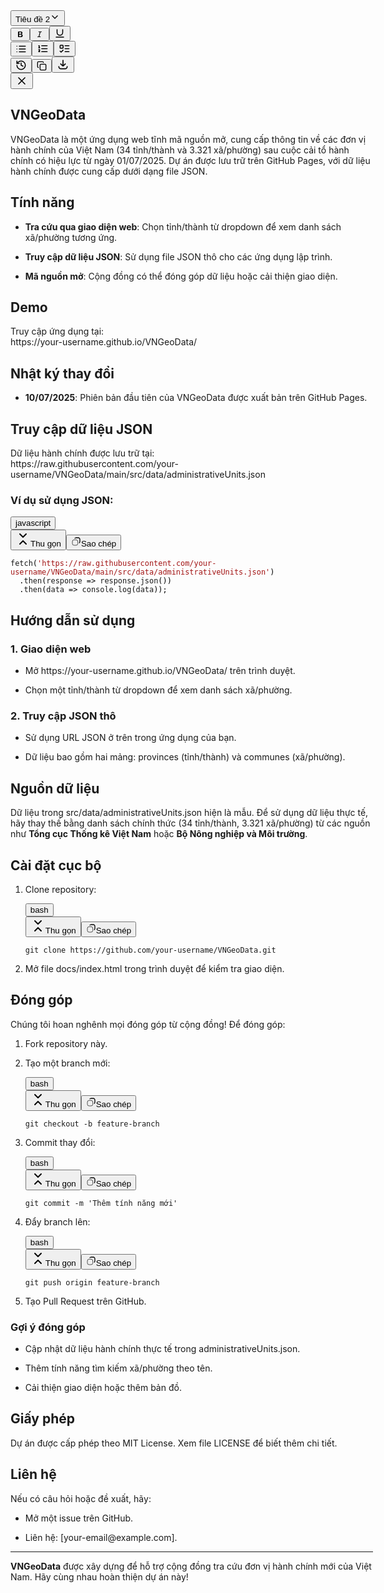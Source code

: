 <div class="h-dvh flex-shrink-0 max-w-[66%] xl:max-w-none" style="opacity: 1; width: 579.6px; transform: none;"><div class="relative h-full w-full"><div class="absolute start-0 top-0 bottom-0 w-2 cursor-col-resize border-l border-input-border hover:bg-card-hover z-50"></div><div class="h-full p-0"><aside class="max-h-[97dvh] h-[97dvh] lg:max-h-none lg:h-full flex flex-col w-full overflow-y-auto overflow-x-hidden bg-surface-l1 dark:bg-surface-inset"><div class="flex z-10 flex-row items-center justify-between flex-shrink-0 w-full px-2 md:px-5 sticky top-0 bg-gradient-to-b from-surface-l1 via-surface-l1 dark:from-surface-inset dark:via-surface-inset to-transparent h-12 md:h-16 via-80%"><div class="flex w-full justify-between items-center mr-2"><div class="flex items-center relative"><button class="inline-flex items-center gap-2 whitespace-nowrap font-medium cursor-pointer focus-visible:outline-none focus-visible:ring-1 focus-visible:ring-ring disabled:opacity-60 disabled:cursor-not-allowed transition-colors duration-100 [&amp;_svg]:shrink-0 select-none text-fg-primary hover:bg-button-ghost-hover disabled:hover:bg-transparent border border-transparent h-8 px-3 text-xs rounded-full w-28 overflow-hidden justify-between" type="button" id="radix-«r2ds»" aria-haspopup="menu" aria-expanded="false" data-state="closed">Tiêu đề 2<svg width="16" height="16" viewBox="0 0 24 24" fill="none" xmlns="http://www.w3.org/2000/svg" class="stroke-[2] size-5 sm:size-4" stroke-width="2"><path d="M6 9L12 15L18 9" stroke="currentColor" stroke-linecap="square"></path></svg></button><div data-orientation="vertical" role="none" class="shrink-0 bg-border w-[1px] h-6 mx-2"></div><button class="inline-flex items-center justify-center gap-2 whitespace-nowrap text-sm font-medium leading-[normal] cursor-pointer focus-visible:outline-none focus-visible:ring-1 focus-visible:ring-ring disabled:opacity-60 disabled:cursor-not-allowed transition-colors duration-100 [&amp;_svg]:shrink-0 select-none hover:bg-button-ghost-hover disabled:hover:bg-transparent border border-transparent h-8 w-8 rounded-full text-primary hover:text-primary hover" type="button" aria-label="Đậm" data-state="closed"><svg width="15" height="15" viewBox="0 0 15 15" fill="none" xmlns="http://www.w3.org/2000/svg" class="!size-5"><path d="M5.10505 12C4.70805 12 4.4236 11.912 4.25171 11.736C4.0839 11.5559 4 11.2715 4 10.8827V4.11733C4 3.72033 4.08595 3.43588 4.25784 3.26398C4.43383 3.08799 4.71623 3 5.10505 3C6.42741 3 8.25591 3 9.02852 3C10.1373 3 11.0539 3.98153 11.0539 5.1846C11.0539 6.08501 10.6037 6.81855 9.70327 7.23602C10.8657 7.44851 11.5176 8.62787 11.5176 9.48128C11.5176 10.5125 10.9902 12 9.27734 12C8.77742 12 6.42626 12 5.10505 12ZM8.37891 8.00341H5.8V10.631H8.37891C8.9 10.631 9.6296 10.1211 9.6296 9.29877C9.6296 8.47643 8.9 8.00341 8.37891 8.00341ZM5.8 4.36903V6.69577H8.17969C8.53906 6.69577 9.27734 6.35939 9.27734 5.50002C9.27734 4.64064 8.48047 4.36903 8.17969 4.36903H5.8Z" fill="currentColor"></path></svg></button><button class="inline-flex items-center justify-center gap-2 whitespace-nowrap text-sm font-medium leading-[normal] cursor-pointer focus-visible:outline-none focus-visible:ring-1 focus-visible:ring-ring disabled:opacity-60 disabled:cursor-not-allowed transition-colors duration-100 [&amp;_svg]:shrink-0 select-none hover:bg-button-ghost-hover disabled:hover:bg-transparent border border-transparent h-8 w-8 rounded-full text-primary hover:text-primary hover" type="button" aria-label="Nghiêng" data-state="closed"><svg width="15" height="15" viewBox="0 0 15 15" fill="none" xmlns="http://www.w3.org/2000/svg" class="!size-5"><path d="M5.67494 3.50017C5.67494 3.25164 5.87641 3.05017 6.12494 3.05017H10.6249C10.8735 3.05017 11.0749 3.25164 11.0749 3.50017C11.0749 3.7487 10.8735 3.95017 10.6249 3.95017H9.00587L7.2309 11.05H8.87493C9.12345 11.05 9.32493 11.2515 9.32493 11.5C9.32493 11.7486 9.12345 11.95 8.87493 11.95H4.37493C4.1264 11.95 3.92493 11.7486 3.92493 11.5C3.92493 11.2515 4.1264 11.05 4.37493 11.05H5.99397L7.76894 3.95017H6.12494C5.87641 3.95017 5.67494 3.7487 5.67494 3.50017Z" fill="currentColor" fill-rule="evenodd" clip-rule="evenodd"></path></svg></button><button class="inline-flex items-center justify-center gap-2 whitespace-nowrap text-sm font-medium leading-[normal] cursor-pointer focus-visible:outline-none focus-visible:ring-1 focus-visible:ring-ring disabled:opacity-60 disabled:cursor-not-allowed transition-colors duration-100 [&amp;_svg]:shrink-0 select-none hover:bg-button-ghost-hover disabled:hover:bg-transparent border border-transparent h-8 w-8 rounded-full text-primary hover:text-primary hover" type="button" aria-label="Gạch chân" data-state="closed"><svg xmlns="http://www.w3.org/2000/svg" width="18" height="18" viewBox="0 0 24 24" fill="none" stroke="currentColor" stroke-width="2" stroke-linecap="round" stroke-linejoin="round" class="lucide lucide-underline"><path d="M6 4v6a6 6 0 0 0 12 0V4"></path><line x1="4" x2="20" y1="20" y2="20"></line></svg></button><div data-orientation="vertical" role="none" class="shrink-0 bg-border w-[1px] h-6 mx-2"></div><button class="inline-flex items-center justify-center gap-2 whitespace-nowrap text-sm font-medium leading-[normal] cursor-pointer focus-visible:outline-none focus-visible:ring-1 focus-visible:ring-ring disabled:opacity-60 disabled:cursor-not-allowed transition-colors duration-100 [&amp;_svg]:shrink-0 select-none hover:bg-button-ghost-hover disabled:hover:bg-transparent border border-transparent h-8 w-8 rounded-full text-primary hover:text-primary hover" type="button" aria-label="Danh sách" data-state="closed"><svg xmlns="http://www.w3.org/2000/svg" width="18" height="18" viewBox="0 0 24 24" fill="none" stroke="currentColor" stroke-width="2" stroke-linecap="round" stroke-linejoin="round" class="lucide lucide-list"><path d="M3 12h.01"></path><path d="M3 18h.01"></path><path d="M3 6h.01"></path><path d="M8 12h13"></path><path d="M8 18h13"></path><path d="M8 6h13"></path></svg></button><button class="inline-flex items-center justify-center gap-2 whitespace-nowrap text-sm font-medium leading-[normal] cursor-pointer focus-visible:outline-none focus-visible:ring-1 focus-visible:ring-ring disabled:opacity-60 disabled:cursor-not-allowed transition-colors duration-100 [&amp;_svg]:shrink-0 select-none hover:bg-button-ghost-hover disabled:hover:bg-transparent border border-transparent h-8 w-8 rounded-full text-primary hover:text-primary hover" type="button" aria-label="Danh sách theo thứ tự" data-state="closed"><svg xmlns="http://www.w3.org/2000/svg" width="19" height="19" viewBox="0 0 24 24" fill="none" stroke="currentColor" stroke-width="2" stroke-linecap="round" stroke-linejoin="round" class="lucide lucide-list-ordered"><path d="M10 12h11"></path><path d="M10 18h11"></path><path d="M10 6h11"></path><path d="M4 10h2"></path><path d="M4 6h1v4"></path><path d="M6 18H4c0-1 2-2 2-3s-1-1.5-2-1"></path></svg></button><button class="inline-flex items-center justify-center gap-2 whitespace-nowrap text-sm font-medium leading-[normal] cursor-pointer focus-visible:outline-none focus-visible:ring-1 focus-visible:ring-ring disabled:opacity-60 disabled:cursor-not-allowed transition-colors duration-100 [&amp;_svg]:shrink-0 select-none hover:bg-button-ghost-hover disabled:hover:bg-transparent border border-transparent h-8 w-8 rounded-full text-primary hover:text-primary hover" type="button" aria-label="Danh sách công việc" data-state="closed"><svg xmlns="http://www.w3.org/2000/svg" width="19" height="19" viewBox="0 0 24 24" fill="none" stroke="currentColor" stroke-width="2" stroke-linecap="round" stroke-linejoin="round" class="lucide lucide-list-todo"><rect x="3" y="5" width="6" height="6" rx="1"></rect><path d="m3 17 2 2 4-4"></path><path d="M13 6h8"></path><path d="M13 12h8"></path><path d="M13 18h8"></path></svg></button></div><div class="flex gap-2 items-center"><button class="inline-flex items-center justify-center gap-2 whitespace-nowrap text-sm font-medium leading-[normal] cursor-pointer focus-visible:outline-none focus-visible:ring-1 focus-visible:ring-ring disabled:opacity-60 disabled:cursor-not-allowed transition-colors duration-100 [&amp;_svg]:shrink-0 select-none text-fg-primary hover:bg-button-ghost-hover disabled:hover:bg-transparent border border-transparent h-10 w-10 rounded-full" type="button" aria-label="Lịch sử Phiên bản" id="radix-«r1nj»" aria-haspopup="menu" aria-expanded="false" data-state="closed"><svg xmlns="http://www.w3.org/2000/svg" width="18" height="18" viewBox="0 0 24 24" fill="none" stroke="currentColor" stroke-width="2" stroke-linecap="round" stroke-linejoin="round" class="lucide lucide-history"><path d="M3 12a9 9 0 1 0 9-9 9.75 9.75 0 0 0-6.74 2.74L3 8"></path><path d="M3 3v5h5"></path><path d="M12 7v5l4 2"></path></svg></button><button class="inline-flex items-center justify-center gap-2 whitespace-nowrap text-sm font-medium leading-[normal] cursor-pointer focus-visible:outline-none focus-visible:ring-1 focus-visible:ring-ring disabled:opacity-60 disabled:cursor-not-allowed transition-colors duration-100 [&amp;_svg]:shrink-0 select-none text-fg-primary hover:bg-button-ghost-hover disabled:hover:bg-transparent border border-transparent h-10 w-10 rounded-full" type="button" aria-label="Sao chép nội dung" data-state="closed"><svg xmlns="http://www.w3.org/2000/svg" width="16" height="16" viewBox="0 0 24 24" fill="none" stroke="currentColor" stroke-width="2" stroke-linecap="round" stroke-linejoin="round" class="lucide lucide-copy"><rect width="14" height="14" x="8" y="8" rx="2" ry="2"></rect><path d="M4 16c-1.1 0-2-.9-2-2V4c0-1.1.9-2 2-2h10c1.1 0 2 .9 2 2"></path></svg></button><button class="inline-flex items-center justify-center gap-2 whitespace-nowrap text-sm font-medium leading-[normal] cursor-pointer focus-visible:outline-none focus-visible:ring-1 focus-visible:ring-ring disabled:opacity-60 disabled:cursor-not-allowed transition-colors duration-100 [&amp;_svg]:shrink-0 select-none text-fg-primary hover:bg-button-ghost-hover disabled:hover:bg-transparent border border-transparent h-10 w-10 rounded-full" type="button" aria-label="Tải tệp xuống" data-state="closed"><svg width="20" height="20" viewBox="0 0 24 24" fill="none" xmlns="http://www.w3.org/2000/svg" class="stroke-[2] " stroke-width="2"><path stroke="currentColor" d="M11.996 3v12m0 0-5-5m5 5 5-5M4 15v1a4 4 0 0 0 4 4h8a4 4 0 0 0 4-4v-1"></path></svg></button></div></div><div class="flex justify-end items-center gap-2"><button class="inline-flex items-center justify-center gap-2 whitespace-nowrap text-sm font-medium leading-[normal] cursor-pointer focus-visible:outline-none focus-visible:ring-1 focus-visible:ring-ring disabled:opacity-60 disabled:cursor-not-allowed transition-colors duration-100 [&amp;_svg]:shrink-0 select-none text-fg-primary hover:bg-button-ghost-hover disabled:hover:bg-transparent border border-transparent h-10 w-10 flex-shrink-0 rounded-full" type="button" aria-label="Đóng" data-state="closed"><svg xmlns="http://www.w3.org/2000/svg" width="20" height="20" viewBox="0 0 24 24" fill="none" stroke="currentColor" stroke-width="2" stroke-linecap="round" stroke-linejoin="round" class="lucide lucide-x"><path d="M18 6 6 18"></path><path d="m6 6 12 12"></path></svg></button></div></div><div class="flex-grow w-full h-full overflow-y-auto min-h-0 flex-1 p-0"><div class="bg-surface-l1 dark:bg-surface-inset h-full w-full overflow-y-auto"><div class="h-full w-full flex flex-col"><div class="bg-surface-l1 dark:bg-surface-inset flex-1 flex relative flex-col max-h-full"><div class="flex-1 bg-surface-l1 dark:bg-surface-inset"><div class="prose w-full h-full max-w-full"><div class="relative"><div class="w-full max-w-full flex justify-center p-6 pt-2 pb-8 md:px-8 md:pt-[5%] md:pb-[5%] [&amp;_.ProseMirror]:!outline-0 [&amp;_.ProseMirror]:!h-full leading-relaxed [&amp;_h1]:leading-10 [&amp;_h2]:leading-8 [&amp;_h2]:mb-2 [&amp;_p_strong]:font-bold min-h-full h-max"><div class="w-full max-w-4xl"><div class="h-full"><div contenteditable="true" role="textbox" translate="no" class="tiptap ProseMirror" tabindex="0"><h1 dir="ltr">VNGeoData</h1><p dir="ltr">VNGeoData là một ứng dụng web tĩnh mã nguồn mở, cung cấp thông tin về các đơn vị hành chính của Việt Nam (34 tỉnh/thành và 3.321 xã/phường) sau cuộc cải tổ hành chính có hiệu lực từ ngày 01/07/2025. Dự án được lưu trữ trên GitHub Pages, với dữ liệu hành chính được cung cấp dưới dạng file JSON.</p><h2 dir="ltr">Tính năng</h2><ul class="tight" data-tight="true" dir="ltr"><li><p dir="ltr"><strong>Tra cứu qua giao diện web</strong>: Chọn tỉnh/thành từ dropdown để xem danh sách xã/phường tương ứng.</p></li><li><p dir="ltr"><strong>Truy cập dữ liệu JSON</strong>: Sử dụng file JSON thô cho các ứng dụng lập trình.</p></li><li><p dir="ltr"><strong>Mã nguồn mở</strong>: Cộng đồng có thể đóng góp dữ liệu hoặc cải thiện giao diện.</p></li></ul><h2 dir="ltr">Demo</h2><p dir="ltr">Truy cập ứng dụng tại:<br><span class="text-sm px-1 rounded-sm !font-mono bg-sunset/10 text-rust dark:bg-dawn/10 dark:text-dawn">https://your-username.github.io/VNGeoData/</span></p><h2 dir="ltr">Nhật ký thay đổi</h2><ul class="tight" data-tight="true" dir="ltr"><li><p dir="ltr"><strong>10/07/2025</strong>: Phiên bản đầu tiên của VNGeoData được xuất bản trên GitHub Pages.</p></li></ul><h2 dir="ltr">Truy cập dữ liệu JSON</h2><p dir="ltr">Dữ liệu hành chính được lưu trữ tại:<br><span class="text-sm px-1 rounded-sm !font-mono bg-sunset/10 text-rust dark:bg-dawn/10 dark:text-dawn">https://raw.githubusercontent.com/your-username/VNGeoData/main/src/data/administrativeUnits.json</span></p><h3 dir="ltr">Ví dụ sử dụng JSON:</h3><div class="react-renderer node-codeBlock"><div class="codeblock" data-node-view-wrapper="" style="white-space: normal;"><div class="relative my-3 -mr-2 right-1 rounded-xl md:-mr-8 md:right-4"><div contenteditable="false" class="flex flex-row px-4 py-2 h-10 items-center rounded-t-xl bg-surface-l2 border border-border-l1"><button class="inline-flex items-center justify-center gap-2 whitespace-nowrap font-medium cursor-pointer focus-visible:outline-none focus-visible:ring-1 focus-visible:ring-ring disabled:opacity-60 disabled:cursor-not-allowed transition-colors duration-100 [&amp;_svg]:shrink-0 select-none text-fg-primary hover:bg-button-ghost-hover disabled:hover:bg-transparent border border-transparent h-8 px-3 text-xs rounded-full font-mono" type="button" aria-haspopup="dialog" aria-expanded="false" aria-controls="radix-«r2ho»" data-state="closed" tabindex="-1" style="outline: none;">javascript</button></div><div class="sticky right-2 z-10 @[1280px]/mainview:z-40 @[1280px]/mainview:top-10 top-28 @[0px]/preview:top-5"><div contenteditable="false" class="absolute bottom-1 right-1 flex flex-row gap-0.5 select-none"><button class="inline-flex items-center justify-center gap-2 whitespace-nowrap font-medium cursor-pointer focus-visible:outline-none focus-visible:ring-1 focus-visible:ring-ring disabled:opacity-60 disabled:cursor-not-allowed transition-colors duration-100 [&amp;_svg]:shrink-0 select-none text-fg-secondary hover:text-fg-primary disabled:hover:text-fg-secondary bg-surface-l1 dark:bg-surface-l2 dark:hover:bg-surface-l3 hover:bg-surface-l4-hover disabled:hover:bg-surface-l1 dark:disabled:hover:bg-surface-l2 h-8 rounded-xl px-3 text-xs" type="button"><svg xmlns="http://www.w3.org/2000/svg" width="24" height="24" viewBox="0 0 24 24" fill="none" stroke="currentColor" stroke-width="2" stroke-linecap="round" stroke-linejoin="round" class="lucide lucide-chevrons-down-up size-4"><path d="m7 20 5-5 5 5"></path><path d="m7 4 5 5 5-5"></path></svg><span class="hidden @sm:block">Thu gọn</span></button><button class="inline-flex items-center justify-center gap-2 whitespace-nowrap font-medium cursor-pointer focus-visible:outline-none focus-visible:ring-1 focus-visible:ring-ring disabled:opacity-60 disabled:cursor-not-allowed transition-colors duration-100 [&amp;_svg]:shrink-0 select-none text-fg-secondary hover:text-fg-primary disabled:hover:text-fg-secondary bg-surface-l1 dark:bg-surface-l2 dark:hover:bg-surface-l3 hover:bg-surface-l4-hover disabled:hover:bg-surface-l1 dark:disabled:hover:bg-surface-l2 h-8 rounded-xl px-3 text-xs" type="button"><svg width="16" height="16" viewBox="0 0 24 24" fill="none" xmlns="http://www.w3.org/2000/svg" class="stroke-[2] size-4"><rect x="3" y="8" width="13" height="13" rx="4" stroke="currentColor"></rect><path fill-rule="evenodd" clip-rule="evenodd" d="M13 2.00004L12.8842 2.00002C12.0666 1.99982 11.5094 1.99968 11.0246 2.09611C9.92585 2.31466 8.95982 2.88816 8.25008 3.69274C7.90896 4.07944 7.62676 4.51983 7.41722 5.00004H9.76392C10.189 4.52493 10.7628 4.18736 11.4147 4.05768C11.6802 4.00488 12.0228 4.00004 13 4.00004H14.6C15.7366 4.00004 16.5289 4.00081 17.1458 4.05121C17.7509 4.10066 18.0986 4.19283 18.362 4.32702C18.9265 4.61464 19.3854 5.07358 19.673 5.63807C19.8072 5.90142 19.8994 6.24911 19.9488 6.85428C19.9992 7.47112 20 8.26343 20 9.40004V11C20 11.9773 19.9952 12.3199 19.9424 12.5853C19.8127 13.2373 19.4748 13.8114 19 14.2361V16.5829C20.4795 15.9374 21.5804 14.602 21.9039 12.9755C22.0004 12.4907 22.0002 11.9334 22 11.1158L22 11V9.40004V9.35725C22 8.27346 22 7.3993 21.9422 6.69141C21.8826 5.96256 21.7568 5.32238 21.455 4.73008C20.9757 3.78927 20.2108 3.02437 19.27 2.545C18.6777 2.24322 18.0375 2.1174 17.3086 2.05785C16.6007 2.00002 15.7266 2.00003 14.6428 2.00004L14.6 2.00004H13Z" fill="currentColor"></path></svg><span class="hidden @sm:block">Sao chép</span></button></div></div><pre class="whitespace-pre-wrap break-all overflow-x-auto text-primary bg-surface-l1 dark:bg-surface-inset m-0 rounded-t-none rounded-b-2xl border border-border-l1 border-t-0"><code as="code" spellcheck="false" class="language-javascript" data-node-view-content="" style="white-space: pre-wrap;"><div data-node-view-content-react="" style="white-space: inherit;">fetch<span style="color: rgb(0, 0, 0);">(</span><span style="color: rgb(163, 21, 21);">'https://raw.githubusercontent.com/your-username/VNGeoData/main/src/data/administrativeUnits.json'</span><span style="color: rgb(0, 0, 0);">)</span>
  <span style="color: rgb(0, 0, 0);">.</span>then<span style="color: rgb(0, 0, 0);">(</span>response <span style="color: rgb(0, 0, 0);">=&gt;</span> response<span style="color: rgb(0, 0, 0);">.</span>json<span style="color: rgb(0, 0, 0);">())</span>
  <span style="color: rgb(0, 0, 0);">.</span>then<span style="color: rgb(0, 0, 0);">(</span>data <span style="color: rgb(0, 0, 0);">=&gt;</span> console<span style="color: rgb(0, 0, 0);">.</span>log<span style="color: rgb(0, 0, 0);">(</span>data<span style="color: rgb(0, 0, 0);">))</span><span style="color: rgb(0, 0, 0);">;</span></div></code></pre></div></div></div><h2 dir="ltr">Hướng dẫn sử dụng</h2><h3 dir="ltr">1. Giao diện web</h3><ul class="tight" data-tight="true" dir="ltr"><li><p dir="ltr">Mở <span class="text-sm px-1 rounded-sm !font-mono bg-sunset/10 text-rust dark:bg-dawn/10 dark:text-dawn">https://your-username.github.io/VNGeoData/</span> trên trình duyệt.</p></li><li><p dir="ltr">Chọn một tỉnh/thành từ dropdown để xem danh sách xã/phường.</p></li></ul><h3 dir="ltr">2. Truy cập JSON thô</h3><ul class="tight" data-tight="true" dir="ltr"><li><p dir="ltr">Sử dụng URL JSON ở trên trong ứng dụng của bạn.</p></li><li><p dir="ltr">Dữ liệu bao gồm hai mảng: <span class="text-sm px-1 rounded-sm !font-mono bg-sunset/10 text-rust dark:bg-dawn/10 dark:text-dawn">provinces</span> (tỉnh/thành) và <span class="text-sm px-1 rounded-sm !font-mono bg-sunset/10 text-rust dark:bg-dawn/10 dark:text-dawn">communes</span> (xã/phường).</p></li></ul><h2 dir="ltr">Nguồn dữ liệu</h2><p dir="ltr">Dữ liệu trong <span class="text-sm px-1 rounded-sm !font-mono bg-sunset/10 text-rust dark:bg-dawn/10 dark:text-dawn">src/data/administrativeUnits.json</span> hiện là mẫu. Để sử dụng dữ liệu thực tế, hãy thay thế bằng danh sách chính thức (34 tỉnh/thành, 3.321 xã/phường) từ các nguồn như <strong>Tổng cục Thống kê Việt Nam</strong> hoặc <strong>Bộ Nông nghiệp và Môi trường</strong>.</p><h2 dir="ltr">Cài đặt cục bộ</h2><ol class="tight" data-tight="true" dir="ltr"><li><p dir="ltr">Clone repository:</p><div class="react-renderer node-codeBlock"><div class="codeblock" data-node-view-wrapper="" style="white-space: normal;"><div class="relative my-3 -mr-2 right-1 rounded-xl md:-mr-8 md:right-4"><div contenteditable="false" class="flex flex-row px-4 py-2 h-10 items-center rounded-t-xl bg-surface-l2 border border-border-l1"><button class="inline-flex items-center justify-center gap-2 whitespace-nowrap font-medium cursor-pointer focus-visible:outline-none focus-visible:ring-1 focus-visible:ring-ring disabled:opacity-60 disabled:cursor-not-allowed transition-colors duration-100 [&amp;_svg]:shrink-0 select-none text-fg-primary hover:bg-button-ghost-hover disabled:hover:bg-transparent border border-transparent h-8 px-3 text-xs rounded-full font-mono" type="button" aria-haspopup="dialog" aria-expanded="false" aria-controls="radix-«r2hp»" data-state="closed" tabindex="-1" style="outline: none;">bash</button></div><div class="sticky right-2 z-10 @[1280px]/mainview:z-40 @[1280px]/mainview:top-10 top-28 @[0px]/preview:top-5"><div contenteditable="false" class="absolute bottom-1 right-1 flex flex-row gap-0.5 select-none"><button class="inline-flex items-center justify-center gap-2 whitespace-nowrap font-medium cursor-pointer focus-visible:outline-none focus-visible:ring-1 focus-visible:ring-ring disabled:opacity-60 disabled:cursor-not-allowed transition-colors duration-100 [&amp;_svg]:shrink-0 select-none text-fg-secondary hover:text-fg-primary disabled:hover:text-fg-secondary bg-surface-l1 dark:bg-surface-l2 dark:hover:bg-surface-l3 hover:bg-surface-l4-hover disabled:hover:bg-surface-l1 dark:disabled:hover:bg-surface-l2 h-8 rounded-xl px-3 text-xs" type="button"><svg xmlns="http://www.w3.org/2000/svg" width="24" height="24" viewBox="0 0 24 24" fill="none" stroke="currentColor" stroke-width="2" stroke-linecap="round" stroke-linejoin="round" class="lucide lucide-chevrons-down-up size-4"><path d="m7 20 5-5 5 5"></path><path d="m7 4 5 5 5-5"></path></svg><span class="hidden @sm:block">Thu gọn</span></button><button class="inline-flex items-center justify-center gap-2 whitespace-nowrap font-medium cursor-pointer focus-visible:outline-none focus-visible:ring-1 focus-visible:ring-ring disabled:opacity-60 disabled:cursor-not-allowed transition-colors duration-100 [&amp;_svg]:shrink-0 select-none text-fg-secondary hover:text-fg-primary disabled:hover:text-fg-secondary bg-surface-l1 dark:bg-surface-l2 dark:hover:bg-surface-l3 hover:bg-surface-l4-hover disabled:hover:bg-surface-l1 dark:disabled:hover:bg-surface-l2 h-8 rounded-xl px-3 text-xs" type="button"><svg width="16" height="16" viewBox="0 0 24 24" fill="none" xmlns="http://www.w3.org/2000/svg" class="stroke-[2] size-4"><rect x="3" y="8" width="13" height="13" rx="4" stroke="currentColor"></rect><path fill-rule="evenodd" clip-rule="evenodd" d="M13 2.00004L12.8842 2.00002C12.0666 1.99982 11.5094 1.99968 11.0246 2.09611C9.92585 2.31466 8.95982 2.88816 8.25008 3.69274C7.90896 4.07944 7.62676 4.51983 7.41722 5.00004H9.76392C10.189 4.52493 10.7628 4.18736 11.4147 4.05768C11.6802 4.00488 12.0228 4.00004 13 4.00004H14.6C15.7366 4.00004 16.5289 4.00081 17.1458 4.05121C17.7509 4.10066 18.0986 4.19283 18.362 4.32702C18.9265 4.61464 19.3854 5.07358 19.673 5.63807C19.8072 5.90142 19.8994 6.24911 19.9488 6.85428C19.9992 7.47112 20 8.26343 20 9.40004V11C20 11.9773 19.9952 12.3199 19.9424 12.5853C19.8127 13.2373 19.4748 13.8114 19 14.2361V16.5829C20.4795 15.9374 21.5804 14.602 21.9039 12.9755C22.0004 12.4907 22.0002 11.9334 22 11.1158L22 11V9.40004V9.35725C22 8.27346 22 7.3993 21.9422 6.69141C21.8826 5.96256 21.7568 5.32238 21.455 4.73008C20.9757 3.78927 20.2108 3.02437 19.27 2.545C18.6777 2.24322 18.0375 2.1174 17.3086 2.05785C16.6007 2.00002 15.7266 2.00003 14.6428 2.00004L14.6 2.00004H13Z" fill="currentColor"></path></svg><span class="hidden @sm:block">Sao chép</span></button></div></div><pre class="whitespace-pre-wrap break-all overflow-x-auto text-primary bg-surface-l1 dark:bg-surface-inset m-0 rounded-t-none rounded-b-2xl border border-border-l1 border-t-0"><code as="code" spellcheck="false" class="language-bash" data-node-view-content="" style="white-space: pre-wrap;"><div data-node-view-content-react="" style="white-space: inherit;">git clone https://github.com/your-username/VNGeoData.git</div></code></pre></div></div></div></li><li><p dir="ltr">Mở file <span class="text-sm px-1 rounded-sm !font-mono bg-sunset/10 text-rust dark:bg-dawn/10 dark:text-dawn">docs/index.html</span> trong trình duyệt để kiểm tra giao diện.</p></li></ol><h2 dir="ltr">Đóng góp</h2><p dir="ltr">Chúng tôi hoan nghênh mọi đóng góp từ cộng đồng! Để đóng góp:</p><ol class="tight" data-tight="true" dir="ltr"><li><p dir="ltr">Fork repository này.</p></li><li><p dir="ltr">Tạo một branch mới:</p><div class="react-renderer node-codeBlock"><div class="codeblock" data-node-view-wrapper="" style="white-space: normal;"><div class="relative my-3 -mr-2 right-1 rounded-xl md:-mr-8 md:right-4"><div contenteditable="false" class="flex flex-row px-4 py-2 h-10 items-center rounded-t-xl bg-surface-l2 border border-border-l1"><button class="inline-flex items-center justify-center gap-2 whitespace-nowrap font-medium cursor-pointer focus-visible:outline-none focus-visible:ring-1 focus-visible:ring-ring disabled:opacity-60 disabled:cursor-not-allowed transition-colors duration-100 [&amp;_svg]:shrink-0 select-none text-fg-primary hover:bg-button-ghost-hover disabled:hover:bg-transparent border border-transparent h-8 px-3 text-xs rounded-full font-mono" type="button" aria-haspopup="dialog" aria-expanded="false" aria-controls="radix-«r2hq»" data-state="closed" tabindex="-1" style="outline: none;">bash</button></div><div class="sticky right-2 z-10 @[1280px]/mainview:z-40 @[1280px]/mainview:top-10 top-28 @[0px]/preview:top-5"><div contenteditable="false" class="absolute bottom-1 right-1 flex flex-row gap-0.5 select-none"><button class="inline-flex items-center justify-center gap-2 whitespace-nowrap font-medium cursor-pointer focus-visible:outline-none focus-visible:ring-1 focus-visible:ring-ring disabled:opacity-60 disabled:cursor-not-allowed transition-colors duration-100 [&amp;_svg]:shrink-0 select-none text-fg-secondary hover:text-fg-primary disabled:hover:text-fg-secondary bg-surface-l1 dark:bg-surface-l2 dark:hover:bg-surface-l3 hover:bg-surface-l4-hover disabled:hover:bg-surface-l1 dark:disabled:hover:bg-surface-l2 h-8 rounded-xl px-3 text-xs" type="button"><svg xmlns="http://www.w3.org/2000/svg" width="24" height="24" viewBox="0 0 24 24" fill="none" stroke="currentColor" stroke-width="2" stroke-linecap="round" stroke-linejoin="round" class="lucide lucide-chevrons-down-up size-4"><path d="m7 20 5-5 5 5"></path><path d="m7 4 5 5 5-5"></path></svg><span class="hidden @sm:block">Thu gọn</span></button><button class="inline-flex items-center justify-center gap-2 whitespace-nowrap font-medium cursor-pointer focus-visible:outline-none focus-visible:ring-1 focus-visible:ring-ring disabled:opacity-60 disabled:cursor-not-allowed transition-colors duration-100 [&amp;_svg]:shrink-0 select-none text-fg-secondary hover:text-fg-primary disabled:hover:text-fg-secondary bg-surface-l1 dark:bg-surface-l2 dark:hover:bg-surface-l3 hover:bg-surface-l4-hover disabled:hover:bg-surface-l1 dark:disabled:hover:bg-surface-l2 h-8 rounded-xl px-3 text-xs" type="button"><svg width="16" height="16" viewBox="0 0 24 24" fill="none" xmlns="http://www.w3.org/2000/svg" class="stroke-[2] size-4"><rect x="3" y="8" width="13" height="13" rx="4" stroke="currentColor"></rect><path fill-rule="evenodd" clip-rule="evenodd" d="M13 2.00004L12.8842 2.00002C12.0666 1.99982 11.5094 1.99968 11.0246 2.09611C9.92585 2.31466 8.95982 2.88816 8.25008 3.69274C7.90896 4.07944 7.62676 4.51983 7.41722 5.00004H9.76392C10.189 4.52493 10.7628 4.18736 11.4147 4.05768C11.6802 4.00488 12.0228 4.00004 13 4.00004H14.6C15.7366 4.00004 16.5289 4.00081 17.1458 4.05121C17.7509 4.10066 18.0986 4.19283 18.362 4.32702C18.9265 4.61464 19.3854 5.07358 19.673 5.63807C19.8072 5.90142 19.8994 6.24911 19.9488 6.85428C19.9992 7.47112 20 8.26343 20 9.40004V11C20 11.9773 19.9952 12.3199 19.9424 12.5853C19.8127 13.2373 19.4748 13.8114 19 14.2361V16.5829C20.4795 15.9374 21.5804 14.602 21.9039 12.9755C22.0004 12.4907 22.0002 11.9334 22 11.1158L22 11V9.40004V9.35725C22 8.27346 22 7.3993 21.9422 6.69141C21.8826 5.96256 21.7568 5.32238 21.455 4.73008C20.9757 3.78927 20.2108 3.02437 19.27 2.545C18.6777 2.24322 18.0375 2.1174 17.3086 2.05785C16.6007 2.00002 15.7266 2.00003 14.6428 2.00004L14.6 2.00004H13Z" fill="currentColor"></path></svg><span class="hidden @sm:block">Sao chép</span></button></div></div><pre class="whitespace-pre-wrap break-all overflow-x-auto text-primary bg-surface-l1 dark:bg-surface-inset m-0 rounded-t-none rounded-b-2xl border border-border-l1 border-t-0"><code as="code" spellcheck="false" class="language-bash" data-node-view-content="" style="white-space: pre-wrap;"><div data-node-view-content-react="" style="white-space: inherit;">git checkout -b feature-branch</div></code></pre></div></div></div></li><li><p dir="ltr">Commit thay đổi:</p><div class="react-renderer node-codeBlock"><div class="codeblock" data-node-view-wrapper="" style="white-space: normal;"><div class="relative my-3 -mr-2 right-1 rounded-xl md:-mr-8 md:right-4"><div contenteditable="false" class="flex flex-row px-4 py-2 h-10 items-center rounded-t-xl bg-surface-l2 border border-border-l1"><button class="inline-flex items-center justify-center gap-2 whitespace-nowrap font-medium cursor-pointer focus-visible:outline-none focus-visible:ring-1 focus-visible:ring-ring disabled:opacity-60 disabled:cursor-not-allowed transition-colors duration-100 [&amp;_svg]:shrink-0 select-none text-fg-primary hover:bg-button-ghost-hover disabled:hover:bg-transparent border border-transparent h-8 px-3 text-xs rounded-full font-mono" type="button" aria-haspopup="dialog" aria-expanded="false" aria-controls="radix-«r2hr»" data-state="closed" tabindex="-1" style="outline: none;">bash</button></div><div class="sticky right-2 z-10 @[1280px]/mainview:z-40 @[1280px]/mainview:top-10 top-28 @[0px]/preview:top-5"><div contenteditable="false" class="absolute bottom-1 right-1 flex flex-row gap-0.5 select-none"><button class="inline-flex items-center justify-center gap-2 whitespace-nowrap font-medium cursor-pointer focus-visible:outline-none focus-visible:ring-1 focus-visible:ring-ring disabled:opacity-60 disabled:cursor-not-allowed transition-colors duration-100 [&amp;_svg]:shrink-0 select-none text-fg-secondary hover:text-fg-primary disabled:hover:text-fg-secondary bg-surface-l1 dark:bg-surface-l2 dark:hover:bg-surface-l3 hover:bg-surface-l4-hover disabled:hover:bg-surface-l1 dark:disabled:hover:bg-surface-l2 h-8 rounded-xl px-3 text-xs" type="button"><svg xmlns="http://www.w3.org/2000/svg" width="24" height="24" viewBox="0 0 24 24" fill="none" stroke="currentColor" stroke-width="2" stroke-linecap="round" stroke-linejoin="round" class="lucide lucide-chevrons-down-up size-4"><path d="m7 20 5-5 5 5"></path><path d="m7 4 5 5 5-5"></path></svg><span class="hidden @sm:block">Thu gọn</span></button><button class="inline-flex items-center justify-center gap-2 whitespace-nowrap font-medium cursor-pointer focus-visible:outline-none focus-visible:ring-1 focus-visible:ring-ring disabled:opacity-60 disabled:cursor-not-allowed transition-colors duration-100 [&amp;_svg]:shrink-0 select-none text-fg-secondary hover:text-fg-primary disabled:hover:text-fg-secondary bg-surface-l1 dark:bg-surface-l2 dark:hover:bg-surface-l3 hover:bg-surface-l4-hover disabled:hover:bg-surface-l1 dark:disabled:hover:bg-surface-l2 h-8 rounded-xl px-3 text-xs" type="button"><svg width="16" height="16" viewBox="0 0 24 24" fill="none" xmlns="http://www.w3.org/2000/svg" class="stroke-[2] size-4"><rect x="3" y="8" width="13" height="13" rx="4" stroke="currentColor"></rect><path fill-rule="evenodd" clip-rule="evenodd" d="M13 2.00004L12.8842 2.00002C12.0666 1.99982 11.5094 1.99968 11.0246 2.09611C9.92585 2.31466 8.95982 2.88816 8.25008 3.69274C7.90896 4.07944 7.62676 4.51983 7.41722 5.00004H9.76392C10.189 4.52493 10.7628 4.18736 11.4147 4.05768C11.6802 4.00488 12.0228 4.00004 13 4.00004H14.6C15.7366 4.00004 16.5289 4.00081 17.1458 4.05121C17.7509 4.10066 18.0986 4.19283 18.362 4.32702C18.9265 4.61464 19.3854 5.07358 19.673 5.63807C19.8072 5.90142 19.8994 6.24911 19.9488 6.85428C19.9992 7.47112 20 8.26343 20 9.40004V11C20 11.9773 19.9952 12.3199 19.9424 12.5853C19.8127 13.2373 19.4748 13.8114 19 14.2361V16.5829C20.4795 15.9374 21.5804 14.602 21.9039 12.9755C22.0004 12.4907 22.0002 11.9334 22 11.1158L22 11V9.40004V9.35725C22 8.27346 22 7.3993 21.9422 6.69141C21.8826 5.96256 21.7568 5.32238 21.455 4.73008C20.9757 3.78927 20.2108 3.02437 19.27 2.545C18.6777 2.24322 18.0375 2.1174 17.3086 2.05785C16.6007 2.00002 15.7266 2.00003 14.6428 2.00004L14.6 2.00004H13Z" fill="currentColor"></path></svg><span class="hidden @sm:block">Sao chép</span></button></div></div><pre class="whitespace-pre-wrap break-all overflow-x-auto text-primary bg-surface-l1 dark:bg-surface-inset m-0 rounded-t-none rounded-b-2xl border border-border-l1 border-t-0"><code as="code" spellcheck="false" class="language-bash" data-node-view-content="" style="white-space: pre-wrap;"><div data-node-view-content-react="" style="white-space: inherit;">git commit -m 'Thêm tính năng mới'</div></code></pre></div></div></div></li><li><p dir="ltr">Đẩy branch lên:</p><div class="react-renderer node-codeBlock"><div class="codeblock" data-node-view-wrapper="" style="white-space: normal;"><div class="relative my-3 -mr-2 right-1 rounded-xl md:-mr-8 md:right-4"><div contenteditable="false" class="flex flex-row px-4 py-2 h-10 items-center rounded-t-xl bg-surface-l2 border border-border-l1"><button class="inline-flex items-center justify-center gap-2 whitespace-nowrap font-medium cursor-pointer focus-visible:outline-none focus-visible:ring-1 focus-visible:ring-ring disabled:opacity-60 disabled:cursor-not-allowed transition-colors duration-100 [&amp;_svg]:shrink-0 select-none text-fg-primary hover:bg-button-ghost-hover disabled:hover:bg-transparent border border-transparent h-8 px-3 text-xs rounded-full font-mono" type="button" aria-haspopup="dialog" aria-expanded="false" aria-controls="radix-«r2hs»" data-state="closed" tabindex="-1" style="outline: none;">bash</button></div><div class="sticky right-2 z-10 @[1280px]/mainview:z-40 @[1280px]/mainview:top-10 top-28 @[0px]/preview:top-5"><div contenteditable="false" class="absolute bottom-1 right-1 flex flex-row gap-0.5 select-none"><button class="inline-flex items-center justify-center gap-2 whitespace-nowrap font-medium cursor-pointer focus-visible:outline-none focus-visible:ring-1 focus-visible:ring-ring disabled:opacity-60 disabled:cursor-not-allowed transition-colors duration-100 [&amp;_svg]:shrink-0 select-none text-fg-secondary hover:text-fg-primary disabled:hover:text-fg-secondary bg-surface-l1 dark:bg-surface-l2 dark:hover:bg-surface-l3 hover:bg-surface-l4-hover disabled:hover:bg-surface-l1 dark:disabled:hover:bg-surface-l2 h-8 rounded-xl px-3 text-xs" type="button"><svg xmlns="http://www.w3.org/2000/svg" width="24" height="24" viewBox="0 0 24 24" fill="none" stroke="currentColor" stroke-width="2" stroke-linecap="round" stroke-linejoin="round" class="lucide lucide-chevrons-down-up size-4"><path d="m7 20 5-5 5 5"></path><path d="m7 4 5 5 5-5"></path></svg><span class="hidden @sm:block">Thu gọn</span></button><button class="inline-flex items-center justify-center gap-2 whitespace-nowrap font-medium cursor-pointer focus-visible:outline-none focus-visible:ring-1 focus-visible:ring-ring disabled:opacity-60 disabled:cursor-not-allowed transition-colors duration-100 [&amp;_svg]:shrink-0 select-none text-fg-secondary hover:text-fg-primary disabled:hover:text-fg-secondary bg-surface-l1 dark:bg-surface-l2 dark:hover:bg-surface-l3 hover:bg-surface-l4-hover disabled:hover:bg-surface-l1 dark:disabled:hover:bg-surface-l2 h-8 rounded-xl px-3 text-xs" type="button"><svg width="16" height="16" viewBox="0 0 24 24" fill="none" xmlns="http://www.w3.org/2000/svg" class="stroke-[2] size-4"><rect x="3" y="8" width="13" height="13" rx="4" stroke="currentColor"></rect><path fill-rule="evenodd" clip-rule="evenodd" d="M13 2.00004L12.8842 2.00002C12.0666 1.99982 11.5094 1.99968 11.0246 2.09611C9.92585 2.31466 8.95982 2.88816 8.25008 3.69274C7.90896 4.07944 7.62676 4.51983 7.41722 5.00004H9.76392C10.189 4.52493 10.7628 4.18736 11.4147 4.05768C11.6802 4.00488 12.0228 4.00004 13 4.00004H14.6C15.7366 4.00004 16.5289 4.00081 17.1458 4.05121C17.7509 4.10066 18.0986 4.19283 18.362 4.32702C18.9265 4.61464 19.3854 5.07358 19.673 5.63807C19.8072 5.90142 19.8994 6.24911 19.9488 6.85428C19.9992 7.47112 20 8.26343 20 9.40004V11C20 11.9773 19.9952 12.3199 19.9424 12.5853C19.8127 13.2373 19.4748 13.8114 19 14.2361V16.5829C20.4795 15.9374 21.5804 14.602 21.9039 12.9755C22.0004 12.4907 22.0002 11.9334 22 11.1158L22 11V9.40004V9.35725C22 8.27346 22 7.3993 21.9422 6.69141C21.8826 5.96256 21.7568 5.32238 21.455 4.73008C20.9757 3.78927 20.2108 3.02437 19.27 2.545C18.6777 2.24322 18.0375 2.1174 17.3086 2.05785C16.6007 2.00002 15.7266 2.00003 14.6428 2.00004L14.6 2.00004H13Z" fill="currentColor"></path></svg><span class="hidden @sm:block">Sao chép</span></button></div></div><pre class="whitespace-pre-wrap break-all overflow-x-auto text-primary bg-surface-l1 dark:bg-surface-inset m-0 rounded-t-none rounded-b-2xl border border-border-l1 border-t-0"><code as="code" spellcheck="false" class="language-bash" data-node-view-content="" style="white-space: pre-wrap;"><div data-node-view-content-react="" style="white-space: inherit;">git push origin feature-branch</div></code></pre></div></div></div></li><li><p dir="ltr">Tạo Pull Request trên GitHub.</p></li></ol><h3 dir="ltr">Gợi ý đóng góp</h3><ul class="tight" data-tight="true" dir="ltr"><li><p dir="ltr">Cập nhật dữ liệu hành chính thực tế trong <span class="text-sm px-1 rounded-sm !font-mono bg-sunset/10 text-rust dark:bg-dawn/10 dark:text-dawn">administrativeUnits.json</span>.</p></li><li><p dir="ltr">Thêm tính năng tìm kiếm xã/phường theo tên.</p></li><li><p dir="ltr">Cải thiện giao diện hoặc thêm bản đồ.</p></li></ul><h2 dir="ltr">Giấy phép</h2><p dir="ltr">Dự án được cấp phép theo MIT License. Xem file <span class="text-sm px-1 rounded-sm !font-mono bg-sunset/10 text-rust dark:bg-dawn/10 dark:text-dawn">LICENSE</span> để biết thêm chi tiết.</p><h2 dir="ltr">Liên hệ</h2><p dir="ltr">Nếu có câu hỏi hoặc đề xuất, hãy:</p><ul class="tight" data-tight="true" dir="ltr"><li><p dir="ltr">Mở một issue trên GitHub.</p></li><li><p dir="ltr">Liên hệ: [your-email@example.com].</p></li></ul><hr contenteditable="false" class=""><p dir="ltr"><strong>VNGeoData</strong> được xây dựng để hỗ trợ cộng đồng tra cứu đơn vị hành chính mới của Việt Nam. Hãy cùng nhau hoàn thiện dự án này!</p></div></div></div></div></div></div></div></div></div></div></div></aside></div></div></div>